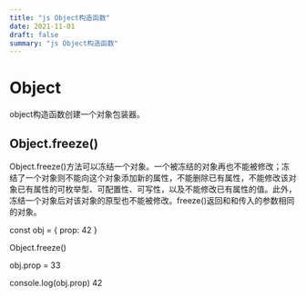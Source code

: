 ```yaml
---
title: "js Object构造函数"
date: 2021-11-01
draft: false
summary: "js Object构造函数"
---
```


#  Object

object构造函数创建一个对象包装器。

## Object.freeze()

Object.freeze()方法可以冻结一个对象。一个被冻结的对象再也不能被修改；冻结了一个对象则不能向这个对象添加新的属性，不能删除已有属性，不能修改该对象已有属性的可枚举型、可配置性、可写性，以及不能修改已有属性的值。此外，冻结一个对象后对该对象的原型也不能被修改。freeze()返回和和传入的参数相同的对象。

  const obj = {
    prop: 42
  }

  Object.freeze()

  obj.prop = 33

  console.log(obj.prop)  42